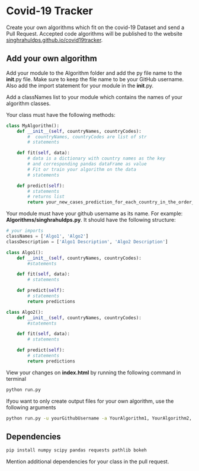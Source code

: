 # Covid-19 Tracker

Create your own algorithms which fit on the covid-19 Dataset and send a Pull Request. Accepted code algorithms will be published to the website [singhrahuldps.github.io/covid19tracker](https://singhrahuldps.github.io/covid19tracker).

## Add your own algorithm

Add your module to the Algorithm folder and add the py file name to the __init__.py file. Make sure to keep the file name to be your GitHub username. Also add the import statement for your module in the __init__.py.

Add a classNames list to your module which contains the names of your algorithm classes.

Your class must have the following methods:

```python
class MyAlgorithm():
    def __init__(self, countryNames, countryCodes):
        #  countryNames, countryCodes are list of str
        # statements

    def fit(self, data):
        # data is a dictionary with country names as the key
        # and corresponding pandas dataFrame as value
        # Fit or train your algorithm on the data
        # statements

    def predict(self):
        # statements
        # returns list
        return your_new_cases_prediction_for_each_country_in_the_order_of_country_names
```

Your module must have your github username as its name. For example: **Algorithms/singhrahuldps.py**. It should have the following structure:

```python
# your imports
classNames = ['Algo1', 'Algo2']
classDescription = ['Algo1 Description', 'Algo2 Description']

class Algo1():
    def __init__(self, countryNames, countryCodes):
        #statements

    def fit(self, data):
        # statements

    def predict(self):
        # statements
        return predictions

class Algo2():
    def __init__(self, countryNames, countryCodes):
        #statements

    def fit(self, data):
        # statements

    def predict(self):
        # statements
        return predictions
```

View your changes on **index.html** by running the following command in terminal

```bash
python run.py
```

Ifyou want to only create output files for your own algorithm, use the following arguments

```bash
python run.py -u yourGithubUsername -a YourAlgorithm1, YourAlgorithm2, YourAlgorithm3
```

## Dependencies

```bash
pip install numpy scipy pandas requests pathlib bokeh
```

Mention additional dependencies for your class in the pull request.
